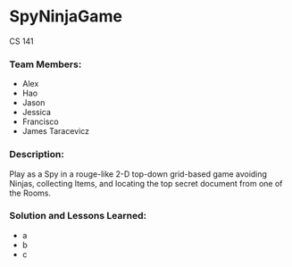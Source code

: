 # SpyNinjaGame

CS 141

### Team Members:

* Alex
* Hao
* Jason
* Jessica
* Francisco
* James Taracevicz

### Description:

Play as a Spy in a rouge-like 2-D top-down grid-based game avoiding Ninjas, collecting Items,
and locating the top secret document from one of the Rooms.

### Solution and Lessons Learned:

* a
* b
* c
